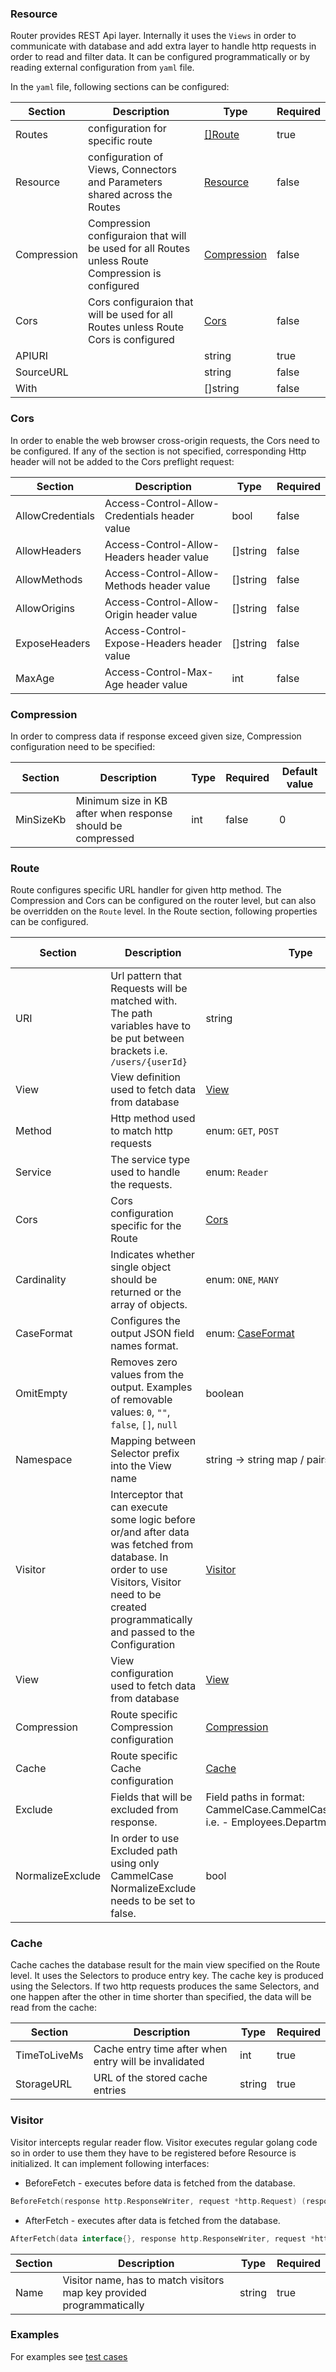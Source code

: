 ### Resource

Router provides REST Api layer. Internally it uses the `Views` in order to communicate with database and add extra layer
to handle http requests in order to read and filter data. It can be configured programmatically or by reading external
configuration from `yaml` file.

In the `yaml` file, following sections can be configured:

| Section     | Description                                                                                      | Type                                   | Required |
|-------------|--------------------------------------------------------------------------------------------------|----------------------------------------|----------|
| Routes      | configuration for specific route                                                                 | [[]Route](./README.md#Route)           | true     |
| Resource    | configuration of Views, Connectors and Parameters shared across the Routes                       | [Resource](../../view/README.md#Resource) | false    |
| Compression | Compression configuraion that will be used for all Routes unless Route Compression is configured | [Compression](./README.md#Compression) | false    |   
| Cors        | Cors configuraion that will be used for all Routes unless Route Cors is configured               | [Cors](./README.md#Cors)               | false    |  
| APIURI      |                                                                                                  | string                                 | true     |  
| SourceURL   |                                                                                                  | string                                 | false    |  
| With        |                                                                                                  | []string                               | false    |  

### Cors

In order to enable the web browser cross-origin requests, the Cors need to be configured. If any of the section is not
specified, corresponding Http header will not be added to the Cors preflight request:

| Section          | Description                                   | Type     | Required |
|------------------|-----------------------------------------------|----------|----------|
| AllowCredentials | Access-Control-Allow-Credentials header value | bool     | false    |
| AllowHeaders     | Access-Control-Allow-Headers header value     | []string | false    |
| AllowMethods     | Access-Control-Allow-Methods header value     | []string | false    |
| AllowOrigins     | Access-Control-Allow-Origin header value      | []string | false    |
| ExposeHeaders    | Access-Control-Expose-Headers header value    | []string | false    |
| MaxAge           | Access-Control-Max-Age header value           | int      | false    |

### Compression

In order to compress data if response exceed given size, Compression configuration need to be specified:

| Section   | Description                                                 | Type | Required | Default value |
|-----------|-------------------------------------------------------------|------|----------|---------------|
| MinSizeKb | Minimum size in KB after when response should be compressed | int  | false    | 0             |

### Route

Route configures specific URL handler for given http method. The Compression and Cors can be configured on the router
level, but can also be overridden on the `Route` level. In the Route section, following properties can be configured.

| Section          | Description                                                                                                                                                                                       | Type                                                                                     | Required | Default value             |
|------------------|---------------------------------------------------------------------------------------------------------------------------------------------------------------------------------------------------|------------------------------------------------------------------------------------------|----------|---------------------------|
| URI              | Url pattern that Requests will be matched with. The path variables have to be put between brackets i.e. `/users/{userId}`                                                                         | string                                                                                   | true     | ""                        |
| View             | View definition used to fetch data from database                                                                                                                                                  | [View](../../view/README.md#View)                                                           | true     | null                      |
| Method           | Http method used to match http requests                                                                                                                                                           | enum:  `GET`, `POST`                                                                     | true     | ""                        |
| Service          | The service type used to handle the requests.                                                                                                                                                     | enum: `Reader`                                                                           | false    | GET -> Reader, Post -> "" |
| Cors             | Cors configuration specific for the Route                                                                                                                                                         | [Cors](./README.md#Cors)                                                                 | false    | null                      |
| Cardinality      | Indicates whether single object should be returned or the array of objects.                                                                                                                       | enum: `ONE`, `MANY`                                                                      | false    | MANY                      |
| CaseFormat       | Configures the output JSON field names format.                                                                                                                                                    | enum: [CaseFormat](../../view/README.md#CaseFormat)                                         | false    | uppercamel                |
| OmitEmpty        | Removes zero values from the output. Examples of removable values: `0`, `""`, `false`, `[]`, `null`                                                                                               | boolean                                                                                  | false    | false                     |
| Namespace        | Mapping between Selector prefix into the View name                                                                                                                                                | string -> string map / pairs                                                             | false    | null                      |
| Visitor          | Interceptor that can execute some logic before or/and after data was fetched from database. In order to use Visitors, Visitor need to be created programmatically and passed to the Configuration | [Visitor](./README.md#Visitor)                                                           | false    | null                      |
| View             | View configuration used to fetch data from database                                                                                                                                               | [View](../../view/README.md#View)                                                           | true     | null                      |
| Compression      | Route specific Compression configuration                                                                                                                                                          | [Compression](./README.md#Compression)                                                   | false    | null                      |
| Cache            | Route specific Cache configuration                                                                                                                                                                | [Cache](./README.md#Cache)                                                               | false    | null                      |
| Exclude          | Fields that will be excluded from response.                                                                                                                                                       | Field paths in format: CammelCase.CammelCase.OutputCase, i.e. - Employees.Departments.id | false    | []string{}                |
| NormalizeExclude | In order to use Excluded path using only CammelCase NormalizeExclude needs to be set to false.                                                                                                    | bool                                                                                     | false    | true                      |

### Cache

Cache caches the database result for the main view specified on the Route level. It uses the Selectors to produce entry
key. The cache key is produced using the Selectors. If two http requests produces the same Selectors, and one happen
after the other in time shorter than specified, the data will be read from the cache:

| Section      | Description                                           | Type   | Required |
|--------------|-------------------------------------------------------|--------|----------|
| TimeToLiveMs | Cache entry time after when entry will be invalidated | int    | true     |
| StorageURL   | URL of the stored cache entries                       | string | true     |

### Visitor

Visitor intercepts regular reader flow. Visitor executes regular golang code so in order to use them they have to be
registered before Resource is initialized. It can implement following interfaces:

* BeforeFetch - executes before data is fetched from the database.

```go
BeforeFetch(response http.ResponseWriter, request *http.Request) (responseClosed bool, err error)
```

* AfterFetch - executes after data is fetched from the database.

```go
AfterFetch(data interface{}, response http.ResponseWriter, request *http.Request) (responseClosed bool, err error)
```

| Section    | Description                                                           | Type   | Required |
|------------|-----------------------------------------------------------------------|--------|----------|
| Name       | Visitor name, has to match visitors map key provided programmatically | string | true     |

### Examples

For examples see [test cases](testdata)
